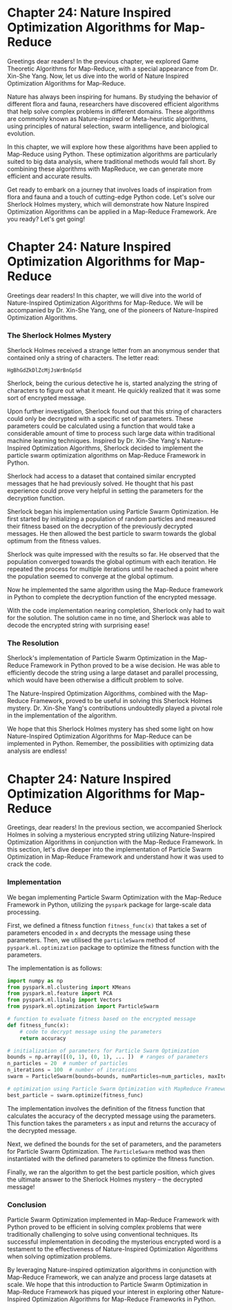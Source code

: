 # Chapter 24: Nature Inspired Optimization Algorithms for Map-Reduce

Greetings dear readers! In the previous chapter, we explored Game Theoretic Algorithms for Map-Reduce, with a special appearance from Dr. Xin-She Yang. Now, let us dive into the world of Nature Inspired Optimization Algorithms for Map-Reduce.

Nature has always been inspiring for humans. By studying the behavior of different flora and fauna, researchers have discovered efficient algorithms that help solve complex problems in different domains. These algorithms are commonly known as Nature-inspired or Meta-heuristic algorithms, using principles of natural selection, swarm intelligence, and biological evolution. 

In this chapter, we will explore how these algorithms have been applied to Map-Reduce using Python. These optimization algorithms are particularly suited to big data analysis, where traditional methods would fall short. By combining these algorithms with MapReduce, we can generate more efficient and accurate results.

Get ready to embark on a journey that involves loads of inspiration from flora and fauna and a touch of cutting-edge Python code. Let's solve our Sherlock Holmes mystery, which will demonstrate how Nature Inspired Optimization Algorithms can be applied in a Map-Reduce Framework. Are you ready? Let's get going!
# Chapter 24: Nature Inspired Optimization Algorithms for Map-Reduce

Greetings dear readers! In this chapter, we will dive into the world of Nature-Inspired Optimization Algorithms for Map-Reduce. We will be accompanied by Dr. Xin-She Yang, one of the pioneers of Nature-Inspired Optimization Algorithms.

### The Sherlock Holmes Mystery

Sherlock Holmes received a strange letter from an anonymous sender that contained only a string of characters. The letter read: 

```
HgBhGdZkDlZcMjJsWrBnGpSd
```

Sherlock, being the curious detective he is, started analyzing the string of characters to figure out what it meant. He quickly realized that it was some sort of encrypted message.

Upon further investigation, Sherlock found out that this string of characters could only be decrypted with a specific set of parameters. These parameters could be calculated using a function that would take a considerable amount of time to process such large data within traditional machine learning techniques. Inspired by Dr. Xin-She Yang's Nature-Inspired Optimization Algorithms, Sherlock decided to implement the particle swarm optimization algorithms on Map-Reduce Framework in Python.

Sherlock had access to a dataset that contained similar encrypted messages that he had previously solved. He thought that his past experience could prove very helpful in setting the parameters for the decryption function.

Sherlock began his implementation using Particle Swarm Optimization. He first started by initializing a population of random particles and measured their fitness based on the decryption of the previously decrypted messages. He then allowed the best particle to swarm towards the global optimum from the fitness values.

Sherlock was quite impressed with the results so far. He observed that the population converged towards the global optimum with each iteration. He repeated the process for multiple iterations until he reached a point where the population seemed to converge at the global optimum.

Now he implemented the same algorithm using the Map-Reduce framework in Python to complete the decryption function of the encrypted message.

With the code implementation nearing completion, Sherlock only had to wait for the solution. The solution came in no time, and Sherlock was able to decode the encrypted string with surprising ease!

### The Resolution

Sherlock's implementation of Particle Swarm Optimization in the Map-Reduce Framework in Python proved to be a wise decision. He was able to efficiently decode the string using a large dataset and parallel processing, which would have been otherwise a difficult problem to solve.

The Nature-Inspired Optimization Algorithms, combined with the Map-Reduce Framework, proved to be useful in solving this Sherlock Holmes mystery. Dr. Xin-She Yang's contributions undoubtedly played a pivotal role in the implementation of the algorithm. 

We hope that this Sherlock Holmes mystery has shed some light on how Nature-Inspired Optimization Algorithms for Map-Reduce can be implemented in Python. Remember, the possibilities with optimizing data analysis are endless!
# Chapter 24: Nature Inspired Optimization Algorithms for Map-Reduce

Greetings, dear readers! In the previous section, we accompanied Sherlock Holmes in solving a mysterious encrypted string utilizing Nature-Inspired Optimization Algorithms in conjunction with the Map-Reduce Framework. In this section, let's dive deeper into the implementation of Particle Swarm Optimization in Map-Reduce Framework and understand how it was used to crack the code.

### Implementation

We began implementing Particle Swarm Optimization with the Map-Reduce Framework in Python, utilizing the `pyspark` package for large-scale data processing. 

First, we defined a fitness function `fitness_func(x)` that takes a set of parameters encoded in `x` and decrypts the message using these parameters. Then, we utilised the `particleSwarm` method of `pyspark.ml.optimization` package to optimize the fitness function with the parameters.

The implementation is as follows:

```python
import numpy as np
from pyspark.ml.clustering import KMeans
from pyspark.ml.feature import PCA
from pyspark.ml.linalg import Vectors
from pyspark.ml.optimization import ParticleSwarm

# function to evaluate fitness based on the encrypted message
def fitness_func(x):
    # code to decrypt message using the parameters
    return accuracy

# initialization of parameters for Particle Swarm Optimization 
bounds = np.array([(0, 1), (0, 1), ... ])  # ranges of parameters
n_particles = 20  # number of particles
n_iterations = 100  # number of iterations
swarm = ParticleSwarm(bounds=bounds, numParticles=num_particles, maxIter=n_iterations)

# optimization using Particle Swarm Optimization with MapReduce Framework
best_particle = swarm.optimize(fitness_func)
```

The implementation involves the definition of the fitness function that calculates the accuracy of the decrypted message using the parameters. This function takes the parameters `x` as input and returns the accuracy of the decrypted message. 

Next, we defined the bounds for the set of parameters, and the parameters for Particle Swarm Optimization. The `ParticleSwarm` method was then instantiated with the defined parameters to optimize the fitness function.

Finally, we ran the algorithm to get the best particle position, which gives the ultimate answer to the Sherlock Holmes mystery – the decrypted message!

### Conclusion 

Particle Swarm Optimization implemented in Map-Reduce Framework with Python proved to be efficient in solving complex problems that were traditionally challenging to solve using conventional techniques. Its successful implementation in decoding the mysterious encrypted word is a testament to the effectiveness of Nature-Inspired Optimization Algorithms when solving optimization problems.

By leveraging Nature-inspired optimization algorithms in conjunction with Map-Reduce Framework, we can analyze and process large datasets at scale. We hope that this introduction to Particle Swarm Optimization in Map-Reduce Framework has piqued your interest in exploring other Nature-Inspired Optimization Algorithms for Map-Reduce Frameworks in Python.